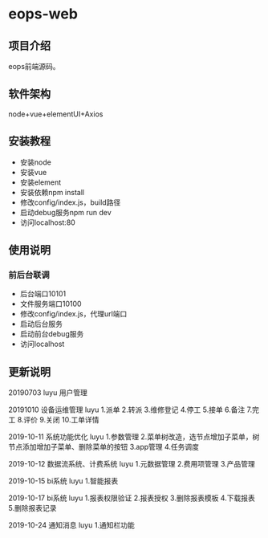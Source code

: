 # eops-web

## 项目介绍
eops前端源码。

## 软件架构
node+vue+elementUI+Axios


## 安装教程

* 安装node
* 安装vue
* 安装element
* 安装依赖npm install
* 修改config/index.js，build路径
* 启动debug服务npm run dev
* 访问localhost:80

## 使用说明
### 前后台联调
* 后台端口10101
* 文件服务端口10100
* 修改config/index.js，代理url端口
* 启动后台服务
* 启动前台debug服务
* 访问localhost
	
## 更新说明
20190703 luyu 用户管理

20191010 设备运维管理 luyu
1.派单
2.转派
3.维修登记
4.停工
5.接单
6.备注
7.完工
8.评价
9.关闭
10.工单详情

2019-10-11 系统功能优化 luyu
1.参数管理
2.菜单树改造，选节点增加子菜单，树节点添加增加子菜单、删除菜单的按钮
3.app管理
4.任务调度

2019-10-12 数据流系统、计费系统 luyu
1.元数据管理
2.费用项管理
3.产品管理

2019-10-15 bi系统 luyu
1.智能报表

2019-10-17 bi系统 luyu
1.报表权限验证
2.报表授权
3.删除报表模板
4.下载报表
5.删除报表记录

2019-10-24 通知消息 luyu
1.通知栏功能
